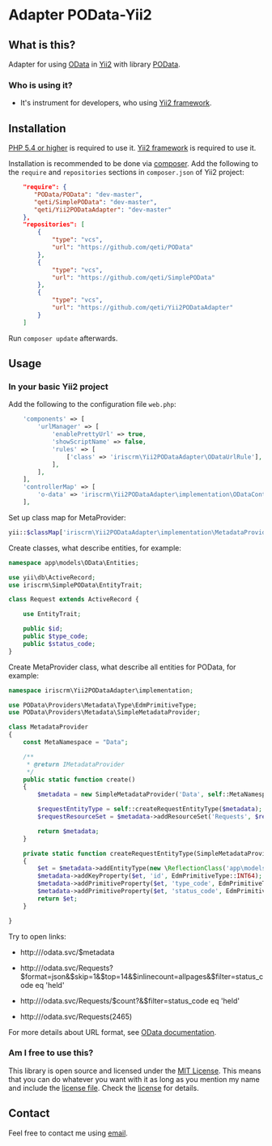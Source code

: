 Adapter POData-Yii2
===================

What is this? <a name="what"></a>
-------------

Adapter for using [OData](http://www.odata.org/) in [Yii2](http://www.yiiframework.com) with library [POData](https://github.com/POData/POData).

### Who is using it?

- It's instrument for developers, who using [Yii2 framework](http://www.yiiframework.com).


Installation <a name="installation"></a>
------------

[PHP 5.4 or higher](http://www.php.net/downloads.php) is required to use it.
[Yii2 framework](http://www.yiiframework.com) is required to use it.

Installation is recommended to be done via [composer][]. Add the following to the `require` and `repositories` sections in `composer.json` of Yii2 project:

```json
    "require": {
       "POData/POData": "dev-master",
       "qeti/SimplePOData": "dev-master",
       "qeti/Yii2PODataAdapter": "dev-master"
    },
    "repositories": [
        {
            "type": "vcs",
            "url": "https://github.com/qeti/POData"
        },
        {
            "type": "vcs",
            "url": "https://github.com/qeti/SimplePOData"
        },
        {
            "type": "vcs",
            "url": "https://github.com/qeti/Yii2PODataAdapter"
        }
    ]
```

Run `composer update` afterwards.

[composer]: https://getcomposer.org/ "The PHP package manager"


Usage <a name="usage"></a>
-----

### In your basic Yii2 project

Add the following to the configuration file `web.php`:

```php
    'components' => [
        'urlManager' => [
            'enablePrettyUrl' => true,
            'showScriptName' => false,
            'rules' => [
                ['class' => 'iriscrm\Yii2PODataAdapter\ODataUrlRule'],
            ],
        ],
    ],
    'controllerMap' => [
        'o-data' => 'iriscrm\Yii2PODataAdapter\implementation\ODataController',
    ],

```

Set up class map for MetaProvider:

```php
yii::$classMap['iriscrm\Yii2PODataAdapter\implementation\MetadataProvider'] = '@app/models/OData/MetadataProvider.php';
```

Create classes, what describe entities, for example:

```php
namespace app\models\OData\Entities;

use yii\db\ActiveRecord;
use iriscrm\SimplePOData\EntityTrait;

class Request extends ActiveRecord {

    use EntityTrait;

    public $id;
    public $type_code;
    public $status_code;
}
```

Create MetaProvider class, what describe all entities for POData, for example:

```php
namespace iriscrm\Yii2PODataAdapter\implementation;

use POData\Providers\Metadata\Type\EdmPrimitiveType;
use POData\Providers\Metadata\SimpleMetadataProvider;

class MetadataProvider
{
    const MetaNamespace = "Data";

    /**
     * @return IMetadataProvider
     */
    public static function create()
    {
        $metadata = new SimpleMetadataProvider('Data', self::MetaNamespace);

        $requestEntityType = self::createRequestEntityType($metadata);
        $requestResourceSet = $metadata->addResourceSet('Requests', $requestEntityType);

        return $metadata;
    }

    private static function createRequestEntityType(SimpleMetadataProvider $metadata)
    {
        $et = $metadata->addEntityType(new \ReflectionClass('app\models\OData\Entities\Request'), 'Requests', self::MetaNamespace);
        $metadata->addKeyProperty($et, 'id', EdmPrimitiveType::INT64); 
        $metadata->addPrimitiveProperty($et, 'type_code', EdmPrimitiveType::STRING);
        $metadata->addPrimitiveProperty($et, 'status_code', EdmPrimitiveType::STRING);
        return $et;
    }

}
```

Try to open links:

 - http://<youproject>/odata.svc/$metadata

 - http://<youproject>/odata.svc/Requests?$format=json&$skip=1&$top=14&$inlinecount=allpages&$filter=status_code eq 'held'

 - http://<youproject>/odata.svc/Requests/$count?&$filter=status_code eq 'held'

 - http://<youproject>/odata.svc/Requests(2465)

For more details about URL format, see [OData documentation](http://www.odata.org/documentation/odata-version-2-0/uri-conventions/).

### Am I free to use this?

This library is open source and licensed under the [MIT License][]. This means that you can do whatever you want
with it as long as you mention my name and include the [license file][license]. Check the [license][] for details.

[MIT License]: http://opensource.org/licenses/MIT

[license]: https://github.com/iriscrm/Yii2PODataAdapter/blob/master/LICENSE

Contact
-------

Feel free to contact me using [email](mailto:mnvx@yandex.ru).
